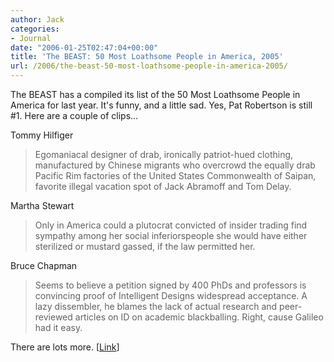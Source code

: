```yaml
---
author: Jack
categories:
- Journal
date: "2006-01-25T02:47:04+00:00"
title: 'The BEAST: 50 Most Loathsome People in America, 2005'
url: /2006/the-beast-50-most-loathsome-people-in-america-2005/
---
```


The BEAST has a compiled its list of the 50 Most Loathsome People in America for last year. It's funny, and a little sad. Yes, Pat Robertson is still #1. Here are a couple of clips&#8230; 

Tommy Hilfiger 

> Egomaniacal designer of drab, ironically patriot-hued clothing, manufactured by Chinese migrants who overcrowd the equally drab Pacific Rim factories of the United States Commonwealth of Saipan, favorite illegal vacation spot of Jack Abramoff and Tom Delay. 

Martha Stewart 

> Only in America could a plutocrat convicted of insider trading find sympathy among her social inferiorspeople she would have either sterilized or mustard gassed, if the law permitted her. 

Bruce Chapman 

> Seems to believe a petition signed by 400 PhDs and professors is convincing proof of Intelligent Designs widespread acceptance. A lazy dissembler, he blames the lack of actual research and peer-reviewed articles on ID on academic blackballing. Right, cause Galileo had it easy. 

There are lots more. [[Link](<http://www.buffalobeast.com/91/50.htm>)]